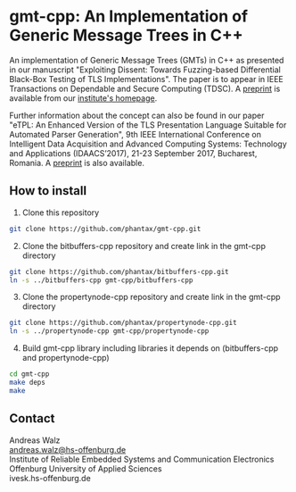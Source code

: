 # gmt-cpp: An Implementation of Generic Message Trees in C++

An implementation of Generic Message Trees (GMTs) in C++ as presented in our
manuscript "Exploiting Dissent: Towards Fuzzing-based Differential Black-Box
Testing of TLS Implementations". The paper is to appear in IEEE Transactions on
Dependable and Secure Computing (TDSC). A [preprint](https://ivesk.hs-offenburg.de/fileadmin/Einrichtungen/ivesk/files/preprint_TLS-Diff-Fuzzing_IEEE-TDSC.pdf)
is available from our [institute's homepage](https://ivesk.hs-offenburg.de).

Further information about the concept can also be found in our paper "eTPL: An
Enhanced Version of the TLS Presentation Language Suitable for Automated Parser
Generation", 9th IEEE International Conference on Intelligent Data Acquisition
and Advanced Computing Systems: Technology and Applications (IDAACS’2017),
21-23 September 2017, Bucharest, Romania. A [preprint](https://ivesk.hs-offenburg.de/fileadmin/Einrichtungen/ivesk/files/preprint_eTPL_IDAACS-2017.pdf)
is also available.

## How to install

1. Clone this repository

```bash
git clone https://github.com/phantax/gmt-cpp.git
```

2. Clone the bitbuffers-cpp repository and create link in the gmt-cpp directory

```bash
git clone https://github.com/phantax/bitbuffers-cpp.git
ln -s ../bitbuffers-cpp gmt-cpp/bitbuffers-cpp
```

3. Clone the propertynode-cpp repository and create link in the gmt-cpp directory

```bash
git clone https://github.com/phantax/propertynode-cpp.git
ln -s ../propertynode-cpp gmt-cpp/propertynode-cpp
```

4. Build gmt-cpp library including libraries it depends on (bitbuffers-cpp and propertynode-cpp)

```bash
cd gmt-cpp
make deps
make
```


## Contact

Andreas Walz  
andreas.walz@hs-offenburg.de  
Institute of Reliable Embedded Systems and Communication Electronics  
Offenburg University of Applied Sciences  
ivesk.hs-offenburg.de
